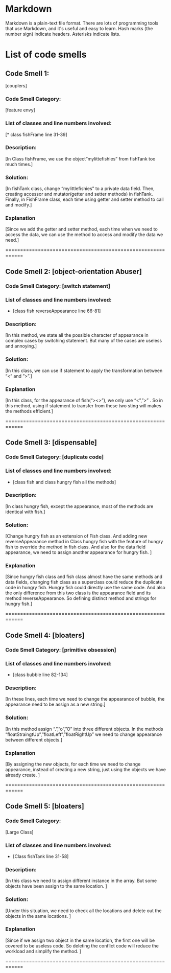 # Markdown

Markdown is a plain-text file format. There are lots of programming tools that use Markdown, and it's useful and
easy to learn. Hash marks (the number sign) indicate headers. Asterisks indicate lists.

# List of code smells

## Code Smell 1: 
[couplers]

### Code Smell Category: 
[feature envy]


### List of classes and line numbers involved:

[* class fishFrame
  line 31-39]


### Description:

[In Class fishFrame, we use the object”mylittefishies” from fishTank too much times.]


### Solution:

[In fishTank class, change “mylittlefishies” to a private data field.
Then, creating accessor and mutator(getter and setter methods) in fishTank.
Finally, in FishFrame class, each time using getter and setter method to call and modify.]


### Explanation
[Since we add the getter and setter method, each time when we need to access the data, 
we can use the method to access and modify the data we need.]

============================================================

## Code Smell 2: [object-orientation Abuser]

### Code Smell Category: [switch statement]

### List of classes and line numbers involved:

* [class fish
   reverseAppearance line 66-81] 

### Description:

[In this method, we state all the possible character of appearance in complex cases by switching statement. 
But many of the cases are useless and annoying.]


### Solution:

[In this class, we can use if statement to apply the transformation between “<” and ”>”.]

### Explanation

[In this class, for the appearance of fish(“><>”),  we only use “<”,”>” . 
So in this method, using if statement to transfer from these two sting will makes the methods efficient.]

============================================================

## Code Smell 3: [dispensable]

### Code Smell Category: [duplicate code]

### List of classes and line numbers involved:

* [class fish and class hungry fish
 all the methods]

### Description:

[In class hungry fish, except the appearance, most of the methods are identical with fish.]


### Solution:
[Change hungry fish as an extension of Fish class. And adding new reverseAppearance method 
in Class hungry fish with the feature of hungry fish to override the method in fish class. 
And also for the data field appearance, we need to assign another appearance for hungry fish.
]


### Explanation

[Since hungry fish class and fish class almost have the same methods and data fields, 
changing fish class as a superclass could reduce the duplicate code in hungry fish.
 Hungry fish could directly use the same code. 
 And also the only difference from this two class is the appearance field and its method reverseAppearance. 
 So defining distinct method and strings for hungry fish.]


============================================================

## Code Smell 4: [bloaters]

### Code Smell Category: [primitive obsession]

### List of classes and line numbers involved:

* [class bubble line 82-134]

### Description:

[In these lines, each time we need to change the appearance of bubble,
 the appearance need to be assign as a new string.]

### Solution:

[In this method assign “.”,”o”,”O” into three different objects.
 In the methods “floatStraingtUp”,”floatLeft”,”floatRightUp” 
 we need to change appearance between different objects.]

### Explanation

[By assigning the new objects, for each time we need to change appearance, 
instead of creating a new string, just using the objects we have already create.
]

============================================================

## Code Smell 5: [bloaters]

### Code Smell Category: 
[Large Class]

### List of classes and line numbers involved:

* [Class fishTank line 31-58]

### Description:

[In this class we need to assign different instance in the array. 
But some objects have been assign to the same location.
]

### Solution:

[Under this situation, we need to check all the locations and delete out the objects in the same locations.
]

### Explanation

[Since if we assign two object in the same location,
 the first one will be covered to be useless code. 
 So deleting the conflict code will reduce the workload and simplify the method. ]

============================================================
